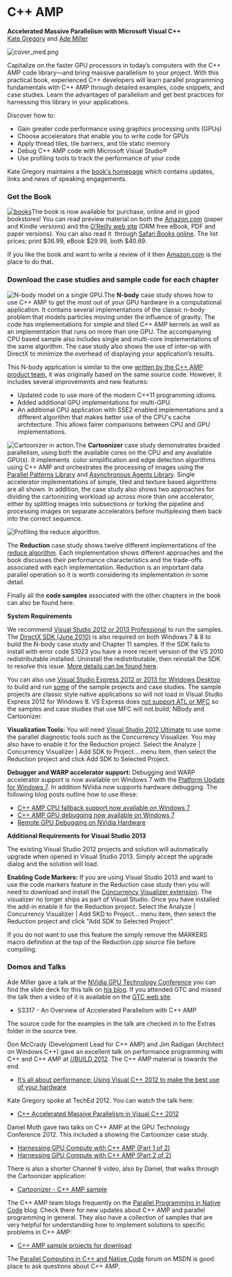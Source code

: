 

# C++ AMP

**Accelerated Massive Parallelism with Microsoft Visual C++**  
[Kate Gregory](http://www.gregcons.com/Kate.aspx) and [Ade Miller](http://ademiller.com/tech)

![cover_med.png]("docs/Home_cover_med.jpg")

Capitalize on the faster GPU processors in today’s computers with the C++ AMP code library—and bring massive parallelism to your project. With this practical book, experienced C++ developers will learn parallel programming fundamentals with C++ AMP through detailed examples, code snippets, and case studies. Learn the advantages of parallelism and get best practices for harnessing this library in your applications.  

Discover how to:

*   Gain greater code performance using graphics processing units (GPUs)
*   Choose accelerators that enable you to write code for GPUs
*   Apply thread tiles, tile barriers, and tile static memory
*   Debug C++ AMP code with Microsoft Visual Studio®
*   Use profiling tools to track the performance of your code

Kate Gregory maintains a the [book's homepage](http://www.gregcons.com/cppamp/) which contains updates, links and news of speaking engagements.

### Get the Book

[![books](http://download-codeplex.sec.s-msft.com/Download?ProjectName=ampbook&DownloadId=500805 "books")](http://download-codeplex.sec.s-msft.com/Download?ProjectName=ampbook&DownloadId=500804)The book is now available for purchase, online and in good bookstores! You can read preview material on both the [ Amazon.com](http://www.amazon.com/gp/product/0735664730/ref=as_li_ss_tl?ie=UTF8&tag=alpineclimbin-20&linkCode=as2&camp=1789&creative=390957&creativeASIN=0735664730) (paper and Kindle versions) and the [ O’Reilly web site](http://shop.oreilly.com/product/0790145341907.do) (DRM free eBook, PDF and paper versions). You can also read it  through [ Safari Books online](http://my.safaribooksonline.com/book/programming/cplusplus/9780735668171). The list prices; print $36.99, eBook $29.99, both $40.69.

If you like the book and want to write a review of it then [Amazon.com](http://www.amazon.com/gp/product/0735664730/ref=as_li_ss_tl?ie=UTF8&tag=alpineclimbin-20&linkCode=as2&camp=1789&creative=390957&creativeASIN=0735664730) is the place to do that.

### Download the case studies and sample code for each chapter

![N-body model on a single GPU.](http://download-codeplex.sec.s-msft.com/Download?ProjectName=ampbook&DownloadId=477775 "N-body model on a single GPU.")The **N-body** case study shows how to use C++ AMP to get the most out of your GPU hardware in a computational application. It contains several implementations of the classic n-body problem that models particles moving under the influence of gravity. The code has implementations for simple and tiled C++ AMP kernels as well as an implementation that runs on more than one GPU. The accompanying CPU based sample also includes single and multi-core implementations of the same algorithm. The case study also shows the use of inter-op with DirectX to minimize the overhead of displaying your application’s results.

This N-body application is similar to the one [written by the C++ AMP product team](http://blogs.msdn.com/b/nativeconcurrency/archive/2011/09/20/c-amp-n-body-simulation-sample.aspx), it was originally based on the same source code. However, it includes several improvements and new features:

*   Updated code to use more of the modern C++11 programming idioms.
*   Added additional GPU implementations for multi-GPU.
*   An additional CPU application with SSE2 enabled implementations and a different algorithm that makes better use of the CPU's cache architecture. This allows fairer comparisons between CPU and GPU implementations.

![Cartoonizer in action.](http://download-codeplex.sec.s-msft.com/Download?ProjectName=ampbook&DownloadId=427420 "Cartoonizer in action.")The **Cartoonizer** case study demonstrates braided parallelism, using both the available cores on the CPU and any available GPU(s). It implements  color simplification and edge detection algorithms using C++ AMP and orchestrates the processing of images using the [ Parallel Patterns Library](http://msdn.microsoft.com/en-us/library/dd492418.aspx) and [ Asynchronous Agents Library](http://msdn.microsoft.com/en-us/library/dd492627.aspx). Single accelerator implementations of simple, tiled and texture based algorithms are all shown. In addition, the case study also shows two approaches for dividing the cartoonizing workload up across more than one accelerator, either by splitting images into subsections or forking the pipeline and processing images on separate accelerators before multiplexing them back into the correct sequence.

![Profiling the reduce algorithm.](http://download-codeplex.sec.s-msft.com/Download?ProjectName=ampbook&DownloadId=427422 "Profiling the reduce algorithm.")

The **Reduction** case study shows twelve different implementations of the [reduce algorithm](http://en.wikipedia.org/wiki/Reduce_(higher-order_function)). Each implementation shows different approaches and the book discusses their performance characteristics and the trade-offs associated with each implementation. Reduction is an important data parallel operation so it is worth considering its implementation in some detail.

Finally all the **code samples** associated with the other chapters in the book can also be found here.

**System Requirements**

We recommend [Visual Studio 2012 or 2013 Professional](http://www.microsoft.com/visualstudio/11/en-us/downloads) to run the samples. The [DirectX SDK (June 2010)](http://www.microsoft.com/en-us/download/details.aspx?id=6812) is also required on both Windows 7 & 8 to build the N-body case study and Chapter 11 samples. If the SDK fails to install with error code S1023 you have a more recent version of the VS 2010 redistributable installed. Uninstall the redistributable, then reinstall the SDK to resolve this issue. [More details can be found here](http://blogs.msdn.com/b/chuckw/archive/2011/12/09/known-issue-directx-sdk-june-2010-setup-and-the-s1023-error.aspx).

You can also use [Visual Studio Express 2012 or 2013 for Windows Desktop](http://www.microsoft.com/visualstudio/eng/downloads#d-express-windows-desktop) to build and run <span style="text-decoration:underline">some</span> of the sample projects and case studies. The sample projects are classic style native applications so will not load in Visual Studio Express 2012 for Windows 8. VS Express does [not support ATL or MFC](http://msdn.microsoft.com/en-us/library/hh967573.aspx) so the samples and case studies that use MFC will not build; NBody and Cartoonizer.

**Visualization Tools:** You will need [Visual Studio 2012 Ultimate](http://www.microsoft.com/visualstudio/11/en-us/downloads) to use some the parallel diagnostic tools such as the Concurrency Visualizer. You may also have to enable it for the Reduction project. Select the Analyze | Concurrency Visualizer | Add SDK to Project... menu item, then select the Reduction project and click Add SDK to Selected Project.

**Debugger and WARP accelerator support:** Debugging and WARP accelerator support is now available on Windows 7 with the [Platform Update for Windows 7](http://www.microsoft.com/en-us/download/details.aspx?id=36805). In addition NVidia now supports hardware debugging. The following blog posts outline how to use these:

*   [C++ AMP CPU fallback support now available on Windows 7](http://blogs.msdn.com/b/nativeconcurrency/archive/2013/03/26/c-amp-cpu-fallback-support-now-available-in-windows-7.aspx)
*   [C++ AMP GPU debugging now available on Windows 7](http://blogs.msdn.com/b/nativeconcurrency/archive/2013/01/25/c-amp-gpu-debugging-now-available-on-windows-7.aspx)
*   [Remote GPU Debugging on NVidia Hardware](http://blogs.msdn.com/b/nativeconcurrency/archive/2013/02/06/remote-gpu-debugging-on-nvidia-hardware.aspx)

**Additional Requirements for Visual Studio 2013**

The existing Visual Studio 2012 projects and solution will automatically upgrade when opened in Visual Studio 2013\. Simply accept the upgrade dialog and the solution will load.

**Enabling Code Markers:** If you are using Visual Studio 2013 and want to use the code markers feature in the Reduction case study then you will need to download and install the [Concurrency Visualizer extension](http://visualstudiogallery.msdn.microsoft.com/24b56e51-fcc2-423f-b811-f16f3fa3af7a). The visualizer no longer ships as part of Visual Studio. Once you have installed the add-in enable it for the Reduction project. Select the Analyze | Concurrency Visualizer | Add SKD to Project... menu item, then select the Reduction project and click "Add SDK to Selected Project".

If you do not want to use this feature the simply remove the MARKERS macro definition at the top of the Reduction.cpp source file before compiling.

### Demos and Talks

Ade Miller gave a talk at the [NVidia GPU Technology Conference](http://www.gputechconf.com/) you can find the slide deck for this talk on [his blog](http://www.ademiller.com/blogs/tech/2013/03/gpu-technology-conference-2013/). If you attended GTC and missed the talk then a video of it is available on the [GTC web site](http://www.gputechconf.com/).

*   S3317 - An Overview of Accelerated Parallelism with C++ AMP

The source code for the examples in the talk are checked in to the Extras folder in the source tree.

Don McCrady (Development Lead for C++ AMP) and Jim Radigan (Architect on Windows C++) gave an excellent talk on performance programming with C++ and C++ AMP at [//BUILD 2012](http://www.buildwindows.com/). The C++ AMP material is towards the end.

*   [It’s all about performance: Using Visual C++ 2012 to make the best use of your hardware](http://channel9.msdn.com/Events/Build/2012/3-013)

Kate Gregory spoke at TechEd 2012\. You can watch the talk here:

*   [C++ Accelerated Massive Parallelism in Visual C++ 2012](http://channel9.msdn.com/Events/TechEd/Europe/2012/DEV334)

Daniel Moth gave two talks on C++ AMP at the GPU Technology Conference 2012\. This included a showing the Cartoonizer case study.

*   [Harnessing GPU Compute with C++ AMP (Part 1 of 2)](http://nvidia.fullviewmedia.com/gtc2012/0516-A3-S0242.html)
*   [Harnessing GPU Compute with C++ AMP (Part 2 of 2)](http://nvidia.fullviewmedia.com/gtc2012/0517-C-S0244.html)

There is also a shorter Channel 9 video, also by Daniel, that walks through the Cartoonizer application:

*   [Cartoonizer - C++ AMP sample](http://channel9.msdn.com/Blogs/DanielMoth/Cartoonizer-C-AMP-sample)

The C++ AMP team blogs frequently on the [Parallel Programming in Native Code](http://blogs.msdn.com/b/nativeconcurrency/) blog. Check there for new updates about C++ AMP and parallel programming in general. They also have a collection of samples that are very helpful for understanding how to implement solutions to specific problems in C++ AMP:

*   [C++ AMP sample projects for download](http://blogs.msdn.com/b/nativeconcurrency/archive/2012/01/30/c-amp-sample-projects-for-download.aspx)

The [Parallel Computing in C++ and Native Code](http://social.msdn.microsoft.com/Forums/en-US/parallelcppnative/threads) forum on MSDN is good place to ask questions about C++ AMP.

